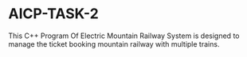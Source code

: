 # AICP-TASK-2
This C++ Program Of Electric Mountain Railway System is designed to manage the ticket booking  mountain railway with multiple trains. 
